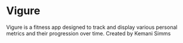 # Vigure
Vigure is a fitness app designed to track and display various personal metrics and their progression over time.
Created by Kemani Simms
